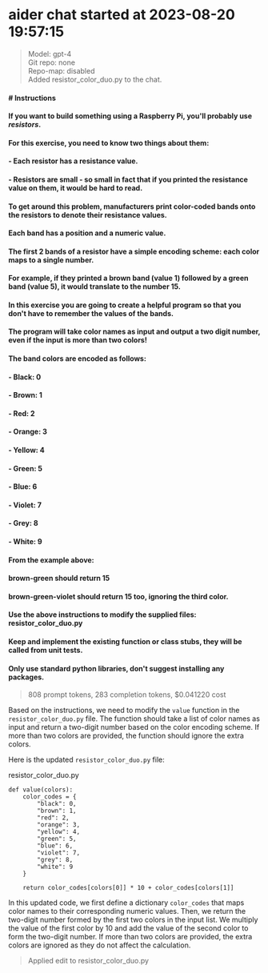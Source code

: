 
# aider chat started at 2023-08-20 19:57:15

> Model: gpt-4  
> Git repo: none  
> Repo-map: disabled  
> Added resistor_color_duo.py to the chat.  

#### # Instructions  
####   
#### If you want to build something using a Raspberry Pi, you'll probably use _resistors_.  
#### For this exercise, you need to know two things about them:  
####   
#### - Each resistor has a resistance value.  
#### - Resistors are small - so small in fact that if you printed the resistance value on them, it would be hard to read.  
####   
#### To get around this problem, manufacturers print color-coded bands onto the resistors to denote their resistance values.  
#### Each band has a position and a numeric value.  
####   
#### The first 2 bands of a resistor have a simple encoding scheme: each color maps to a single number.  
#### For example, if they printed a brown band (value 1) followed by a green band (value 5), it would translate to the number 15.  
####   
#### In this exercise you are going to create a helpful program so that you don't have to remember the values of the bands.  
#### The program will take color names as input and output a two digit number, even if the input is more than two colors!  
####   
#### The band colors are encoded as follows:  
####   
#### - Black: 0  
#### - Brown: 1  
#### - Red: 2  
#### - Orange: 3  
#### - Yellow: 4  
#### - Green: 5  
#### - Blue: 6  
#### - Violet: 7  
#### - Grey: 8  
#### - White: 9  
####   
#### From the example above:  
#### brown-green should return 15  
#### brown-green-violet should return 15 too, ignoring the third color.  
####   
#### ####  
####   
#### Use the above instructions to modify the supplied files: resistor_color_duo.py  
#### Keep and implement the existing function or class stubs, they will be called from unit tests.  
#### Only use standard python libraries, don't suggest installing any packages.  
> 808 prompt tokens, 283 completion tokens, $0.041220 cost  

Based on the instructions, we need to modify the `value` function in the `resistor_color_duo.py` file. The function should take a list of color names as input and return a two-digit number based on the color encoding scheme. If more than two colors are provided, the function should ignore the extra colors.

Here is the updated `resistor_color_duo.py` file:

resistor_color_duo.py
```
def value(colors):
    color_codes = {
        "black": 0,
        "brown": 1,
        "red": 2,
        "orange": 3,
        "yellow": 4,
        "green": 5,
        "blue": 6,
        "violet": 7,
        "grey": 8,
        "white": 9
    }

    return color_codes[colors[0]] * 10 + color_codes[colors[1]]
```

In this updated code, we first define a dictionary `color_codes` that maps color names to their corresponding numeric values. Then, we return the two-digit number formed by the first two colors in the input list. We multiply the value of the first color by 10 and add the value of the second color to form the two-digit number. If more than two colors are provided, the extra colors are ignored as they do not affect the calculation.

> Applied edit to resistor_color_duo.py  
